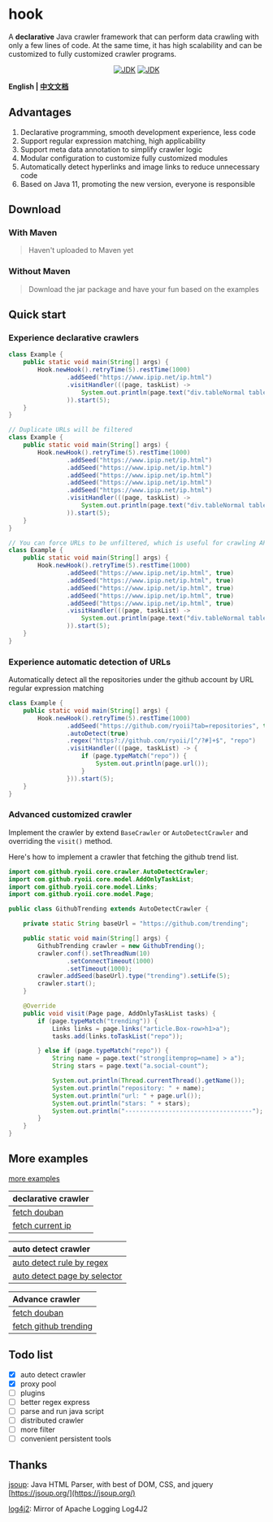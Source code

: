 # hook
A **declarative** Java crawler framework that can perform data crawling with only a few lines of code. At the same time, it has high scalability and can be customized to fully customized crawler programs.

<p align="center">
<a href="#"><img alt="JDK" src="https://img.shields.io/badge/JDK-11+-yellow.svg"/></a>
<a href="https://github.com/ryoii/hook/blob/master/LICENSE"><img alt="JDK" src="https://img.shields.io/badge/LICENSE-MIT+-lightgrey.svg"/></a>
<p>

**English | [中文文档](https://github.com/ryoii/hook/blob/master/README_zh.md)**

## Advantages

1. Declarative programming, smooth development experience, less code
2. Support regular expression matching, high applicability
3. Support meta data annotation to simplify crawler logic
4. Modular configuration to customize fully customized modules
5. Automatically detect hyperlinks and image links to reduce unnecessary code
6. Based on Java 11, promoting the new version, everyone is responsible

## Download

### With Maven

> Haven't uploaded to Maven yet

### Without Maven

> Download the jar package and have your fun based on the examples

## Quick start

### Experience declarative crawlers

```java
class Example {
    public static void main(String[] args) {
        Hook.newHook().retryTime(5).restTime(1000)
                .addSeed("https://www.ipip.net/ip.html")
                .visitHandler(((page, taskList) -> 
                    System.out.println(page.text("div.tableNormal table a"))
                )).start(5);
    }
}

// Duplicate URLs will be filtered
class Example {
    public static void main(String[] args) {
        Hook.newHook().retryTime(5).restTime(1000)
                .addSeed("https://www.ipip.net/ip.html")
                .addSeed("https://www.ipip.net/ip.html")
                .addSeed("https://www.ipip.net/ip.html")
                .addSeed("https://www.ipip.net/ip.html")
                .addSeed("https://www.ipip.net/ip.html")
                .visitHandler(((page, taskList) -> 
                    System.out.println(page.text("div.tableNormal table a"))
                )).start(5);
    }
}

// You can force URLs to be unfiltered, which is useful for crawling APIs.
class Example {
    public static void main(String[] args) {
        Hook.newHook().retryTime(5).restTime(1000)
                .addSeed("https://www.ipip.net/ip.html", true)
                .addSeed("https://www.ipip.net/ip.html", true)
                .addSeed("https://www.ipip.net/ip.html", true)
                .addSeed("https://www.ipip.net/ip.html", true)
                .addSeed("https://www.ipip.net/ip.html", true)
                .visitHandler(((page, taskList) -> 
                    System.out.println(page.text("div.tableNormal table a"))
                )).start(5);
    }
}
```

### Experience automatic detection of URLs

Automatically detect all the repositories under the github account by URL regular expression matching

```java
class Example {
    public static void main(String[] args) {
        Hook.newHook().retryTime(5).restTime(1000)
                .addSeed("https://github.com/ryoii?tab=repositories", true)
                .autoDetect(true)
                .regex("https?://github.com/ryoii/[^/?#]+$", "repo")
                .visitHandler(((page, taskList) -> {
                    if (page.typeMatch("repo")) {
                        System.out.println(page.url());
                    }
                })).start(5);
    }
}
```

### Advanced customized crawler

Implement the crawler by extend `BaseCrawler` or `AutoDetectCrawler` and overriding the `visit()` method.

Here's how to implement a crawler that fetching the github trend list.

```java
import com.github.ryoii.core.crawler.AutoDetectCrawler;
import com.github.ryoii.core.model.AddOnlyTaskList;
import com.github.ryoii.core.model.Links;
import com.github.ryoii.core.model.Page;

public class GithubTrending extends AutoDetectCrawler {

    private static String baseUrl = "https://github.com/trending";

    public static void main(String[] args) {
        GithubTrending crawler = new GithubTrending();
        crawler.conf().setThreadNum(10)
                .setConnectTimeout(1000)
                .setTimeout(1000);
        crawler.addSeed(baseUrl).type("trending").setLife(5);
        crawler.start();
    }

    @Override
    public void visit(Page page, AddOnlyTaskList tasks) {
        if (page.typeMatch("trending")) {
            Links links = page.links("article.Box-row>h1>a");
            tasks.add(links.toTaskList("repo"));

        } else if (page.typeMatch("repo")) {
            String name = page.text("strong[itemprop=name] > a");
            String stars = page.text("a.social-count");

            System.out.println(Thread.currentThread().getName());
            System.out.println("repository: " + name);
            System.out.println("url: " + page.url());
            System.out.println("stars: " + stars);
            System.out.println("-----------------------------------");
        }
    }
}

```

## More examples

[more examples](https://github.com/ryoii/hook/tree/master/example)

|declarative crawler|
|:---|
|[fetch douban](https://github.com/ryoii/hook/blob/master/example/DoubanChartHook.java)|
|[fetch current ip](https://github.com/ryoii/hook/blob/master/example/IpCrawler.java)|

|auto detect crawler|
|:---|
|[auto detect rule by regex](https://github.com/ryoii/hook/blob/master/example/RegexExample.java)|
|[auto detect page by selector](https://github.com/ryoii/hook/blob/master/example/PageDetect.java)|

|Advance crawler|
|:---|
|[fetch douban](https://github.com/ryoii/hook/blob/master/example/DoubanChart.java)|
|[fetch github trending](https://github.com/ryoii/hook/blob/master/example/GithubTrending.java)|

## Todo list

- [x] auto detect crawler
- [x] proxy pool
- [ ] plugins
- [ ] better regex express
- [ ] parse and run java script
- [ ] distributed crawler
- [ ] more filter
- [ ] convenient persistent tools

## Thanks

[jsoup](https://github.com/jhy/jsoup): Java HTML Parser, with best of DOM, CSS, and jquery [https://jsoup.org/](https://jsoup.org/)

[log4j2](https://github.com/apache/logging-log4j2): Mirror of Apache Logging Log4J2
